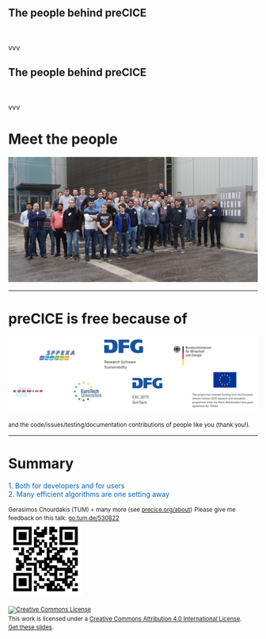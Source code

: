 ## The people behind preCICE

<img data-src="images/intro/precice-devs-gc.png" style="border:none; box-shadow:none; max-height:500px;">

vvv

## The people behind preCICE

<img data-src="images/intro/precice-devs.png" style="border:none; box-shadow:none; max-height:500px;">

vvv

# Meet the people

![](images/closing/precice2023-group.jpg)

---

# preCICE is free because of

<img src="images/closing/funding.png" style="max-height:400px;"/>

<small>and the code/issues/testing/documentation contributions of people like you (thank you!).</small>

---

# Summary

<div style="color:#0065BD; margin-top:10pt; margin-bottom:10pt;">
  1. Both for developers and for users<br/>
  2. Many efficient algorithms are one setting away
</div>

<div>
  <small>Gerasimos Chourdakis (TUM) + many more (see <a href="https://www.precice.org/about/">precice.org/about</a>)</small>  
  <small>Please give me feedback on this talk: <a href="http://go.tum.de/530822">go.tum.de/530822</a><br/>
  <img src="images/closing/QRCode.png" style="max-height:150px;"/></small>
  
  <small><a rel="license" href="http://creativecommons.org/licenses/by/4.0/"><img alt="Creative Commons License" style="border-width:0" src="https://i.creativecommons.org/l/by/4.0/88x31.png" /></a><br />This work is licensed under a <a rel="license" href="http://creativecommons.org/licenses/by/4.0/">Creative Commons Attribution 4.0 International License</a>.<br/> <a href="http://go.tum.de/530822">Get these slides</a>.</small>
</div>
